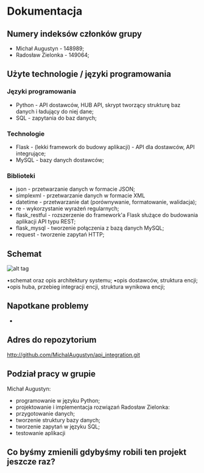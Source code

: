 # Dokumentacja

## Numery indeksów członków grupy
* Michał Augustyn - 148989;
* Radosław Zielonka - 149064;

## Użyte technologie / języki programowania

### Języki programowania
* Python - API dostawców, HUB API, skrypt tworzący strukturę baz danych i ładujący do niej dane;
* SQL - zapytania do baz danych;

### Technologie
* Flask - (lekki framework do budowy aplikacji) - API dla dostawców, API integrujące;
* MySQL - bazy danych dostawców;

### Biblioteki
* json - przetwarzanie danych w formacie JSON;
* simplexml - przetwarzanie danych w formacie XML
* datetime - przetwarzanie dat (porównywanie, formatowanie, walidacja);
* re - wykorzystanie wyrażeń regularnych;
* flask_restful - rozszerzenie do framework'a Flask służące do budowania aplikacji API typu REST;
* flask_mysql - tworzenie połączenia z bazą danych MySQL;
* request - tworzenie zapytań HTTP;

## Schemat
![alt tag](Diagram.png)

•schemat oraz opis architektury systemu;
•opis dostawców, struktura encji;
•opis huba, przebieg integracji encji, struktura wynikowa encji;

## Napotkane problemy
* 

## Adres do repozytorium
http://github.com/MichalAugustyn/api_integration.git

## Podział pracy w grupie
Michał Augustyn:
* programowanie w języku Python;
* projektowanie i implementacja rozwiązań
Radosław Zielonka:
* przygotowanie danych;
* tworzenie struktury bazy danych; 
* tworzenie zapytań w języku SQL;
* testowanie aplikacji

## Co byśmy zmienili gdybyśmy robili ten projekt jeszcze raz?
